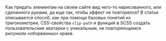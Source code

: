 Как придать элементам на своем сайте вид чего-то нарисованного, или сделанного
руками, да еще так, чтобы эффект не повторялся? В статье описывается способ, как
при помощи базовых понятий из тригонометрии, CSS-свойства `clip-path` и 
функций в SCSS создать пользовательские аватарки с уникальным, не повторяющимся
рисунком «оборванных» краев.
